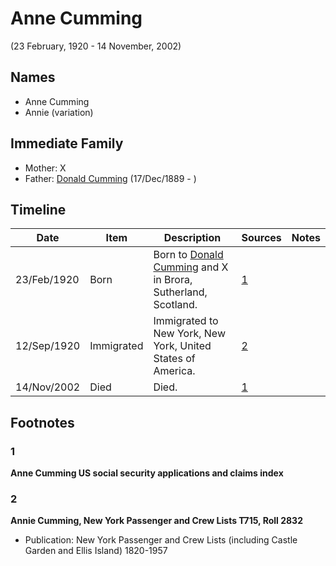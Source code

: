﻿---
layout: person
subject_key: i14926290
permalink: /people/i14926290
---

# Anne Cumming
(23 February, 1920 - 14 November, 2002)

## Names

* Anne Cumming
* Annie (variation)

## Immediate Family

* Mother: X
* Father: [Donald Cumming](./@89853996@-donald-cumming-b1889-12-17-d.md) (17/Dec/1889 - )

## Timeline

Date | Item | Description | Sources | Notes
---|---|---|---|---
23/Feb/1920 | Born | Born to [Donald Cumming](./@89853996@-donald-cumming-b1889-12-17-d.md) and X in Brora, Sutherland, Scotland. | [1](#1) | 
12/Sep/1920 | Immigrated | Immigrated to New York, New York, United States of America. | [2](#2) | 
14/Nov/2002 | Died | Died. | [1](#1) | 

## Footnotes

### 1

**Anne Cumming US social security applications and claims index**


### 2

**Annie Cumming, New York Passenger and Crew Lists T715, Roll 2832**

* Publication: New York Passenger and Crew Lists (including Castle Garden and Ellis Island) 1820-1957

